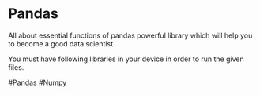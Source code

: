 # Pandas
All about essential functions of pandas powerful library which will help you to become a good data scientist

You must have following libraries in your device in order to run the given files.

#Pandas
#Numpy
